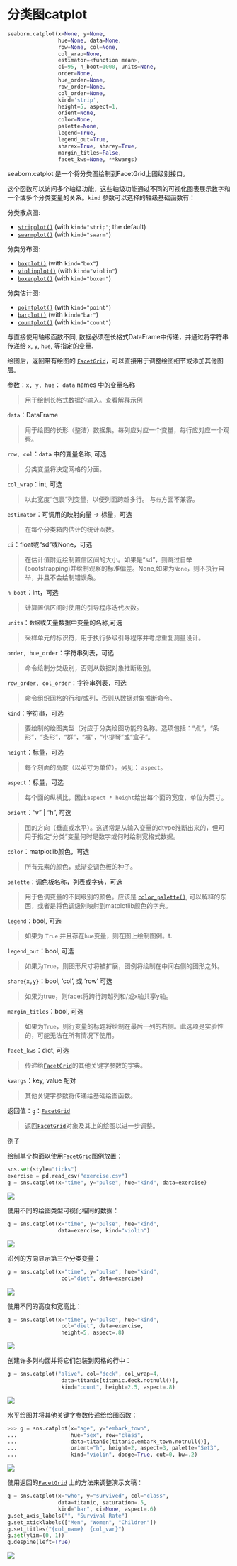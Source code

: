 # 分类图catplot

```python
seaborn.catplot(x=None, y=None, 
                hue=None, data=None, 
                row=None, col=None, 
                col_wrap=None, 
                estimator=<function mean>, 
                ci=95, n_boot=1000, units=None, 
                order=None, 
                hue_order=None, 
                row_order=None, 
                col_order=None, 
                kind='strip', 
                height=5, aspect=1, 
                orient=None, 
                color=None, 
                palette=None, 
                legend=True, 
                legend_out=True, 
                sharex=True, sharey=True, 
                margin_titles=False, 
                facet_kws=None, **kwargs)

```

seaborn.catplot 是一个将分类图绘制到FacetGrid上图级别接口。

这个函数可以访问多个轴级功能，这些轴级功能通过不同的可视化图表展示数字和一个或多个分类变量的关系。`kind` 参数可以选择的轴级基础函数有：

分类散点图:

- [`stripplot()`](https://www.cntofu.com/book/172/docs/seaborn.stripplot.html#seaborn.stripplot) (with `kind="strip"`; the default)
- [`swarmplot()`](https://www.cntofu.com/book/172/docs/seaborn.swarmplot.html#seaborn.swarmplot) (with `kind="swarm"`)

分类分布图:

- [`boxplot()`](https://www.cntofu.com/book/172/docs/seaborn.boxplot.html#seaborn.boxplot) (with `kind="box"`)
- [`violinplot()`](https://www.cntofu.com/book/172/docs/seaborn.violinplot.html#seaborn.violinplot) (with `kind="violin"`)
- [`boxenplot()`](https://www.cntofu.com/book/172/docs/seaborn.boxenplot.html#seaborn.boxenplot) (with `kind="boxen"`)

分类估计图:

- [`pointplot()`](https://www.cntofu.com/book/172/docs/seaborn.pointplot.html#seaborn.pointplot) (with `kind="point"`)
- [`barplot()`](https://www.cntofu.com/book/172/docs/seaborn.barplot.html#seaborn.barplot) (with `kind="bar"`)
- [`countplot()`](https://www.cntofu.com/book/172/docs/seaborn.countplot.html#seaborn.countplot) (with `kind="count"`)

与直接使用轴级函数不同, 数据必须在长格式DataFrame中传递，并通过将字符串传递给 `x`, `y`, `hue`, 等指定的变量.

绘图后，返回带有绘图的 [`FacetGrid`](https://www.cntofu.com/book/172/docs/seaborn.FacetGrid.html#seaborn.FacetGrid)，可以直接用于调整绘图细节或添加其他图层。

参数：`x, y, hue`： `data` names 中的变量名称

> 用于绘制长格式数据的输入。查看解释示例

`data`：DataFrame

> 用于绘图的长形（整洁）数据集。每列应对应一个变量，每行应对应一个观察。

`row, col`：`data` 中的变量名称, 可选

> 分类变量将决定网格的分面。

`col_wrap`：int, 可选

> 以此宽度“包裹”列变量，以便列面跨越多行。 与`行`方面不兼容。

`estimator`：可调用的映射向量 -> 标量，可选

> 在每个分类箱内估计的统计函数。

`ci`：float或“sd”或None，可选

> 在估计值附近绘制置信区间的大小。如果是“sd”，则跳过自举(bootstrapping)并绘制观察的标准偏差。None,如果为`None`，则不执行自举，并且不会绘制错误条。

`n_boot`：int，可选

> 计算置信区间时使用的引导程序迭代次数。

`units`：`数据`或矢量数据中变量的名称,可选

> 采样单元的标识符，用于执行多级引导程序并考虑重复测量设计。

`order, hue_order`：字符串列表，可选

> 命令绘制分类级别，否则从数据对象推断级别。

`row_order, col_order`：字符串列表，可选

> 命令组织网格的行和/或列，否则从数据对象推断命令。

`kind`：字符串，可选

> 要绘制的绘图类型（对应于分类绘图功能的名称。选项包括：“点”，“条形”，“条形”，“群”，“框”，“小提琴”或“盒子”。

`height`：标量，可选

> 每个刻面的高度（以英寸为单位）。另见： `aspect`。

`aspect`：标量，可选

> 每个面的纵横比，因此`aspect * height`给出每个面的宽度，单位为英寸。

`orient`：“v” | “h”, 可选

> 图的方向（垂直或水平）。这通常是从输入变量的dtype推断出来的，但可用于指定“分类”变量何时是数字或何时绘制宽格式数据。

`color`：matplotlib颜色，可选

> 所有元素的颜色，或渐变调色板的种子。

`palette`：调色板名称，列表或字典，可选

> 用于色调变量的不同级别的颜色。应该是 [`color_palette()`](https://www.cntofu.com/book/172/docs/seaborn.color_palette.html#seaborn.color_palette), 可以解释的东西，或者是将色调级别映射到matplotlib颜色的字典。

`legend`：bool, 可选

> 如果为 `True` 并且存在`hue`变量，则在图上绘制图例。t.

`legend_out`：bool, 可选

> 如果为`True`，则图形尺寸将被扩展，图例将绘制在中间右侧的图形之外。

`share{x,y}`：bool, ‘col’, 或 ‘row’ 可选

> 如果为true，则facet将跨行跨越列和/或x轴共享y轴。

`margin_titles`：bool, 可选

> 如果为`True`，则行变量的标题将绘制在最后一列的右侧。此选项是实验性的，可能无法在所有情况下使用。

`facet_kws`：dict, 可选

> 传递给[`FacetGrid`](https://www.cntofu.com/book/172/docs/seaborn.FacetGrid.html#seaborn.FacetGrid)的其他关键字参数的字典。

`kwargs`：key, value 配对

> 其他关键字参数将传递给基础绘图函数。

返回值：`g`：[`FacetGrid`](https://www.cntofu.com/book/172/docs/seaborn.FacetGrid.html#seaborn.FacetGrid)

> 返回[`FacetGrid`](https://www.cntofu.com/book/172/docs/seaborn.FacetGrid.html#seaborn.FacetGrid)对象及其上的绘图以进一步调整。



例子

绘制单个构面以使用[`FacetGrid`](https://www.cntofu.com/book/172/docs/seaborn.FacetGrid.html#seaborn.FacetGrid)图例放置：

```python
sns.set(style="ticks")
exercise = pd.read_csv("exercise.csv")
g = sns.catplot(x="time", y="pulse", hue="kind", data=exercise)
```

<img src="https://raw.githubusercontent.com/HG1227/image/master/img_tuchuang/20200511155018.png"/>

使用不同的绘图类型可视化相同的数据：

```python
g = sns.catplot(x="time", y="pulse", hue="kind",
                data=exercise, kind="violin")
```

<img src="https://raw.githubusercontent.com/HG1227/image/master/img_tuchuang/20200511155134.png"/>

沿列的方向显示第三个分类变量：

```python
g = sns.catplot(x="time", y="pulse", hue="kind",
                 col="diet", data=exercise)
```

<img src="https://raw.githubusercontent.com/HG1227/image/master/img_tuchuang/20200511155335.png"/>

使用不同的高度和宽高比：

```python
g = sns.catplot(x="time", y="pulse", hue="kind",
                 col="diet", data=exercise,
                 height=5, aspect=.8)
```

<img src="https://raw.githubusercontent.com/HG1227/image/master/img_tuchuang/20200511155448.png"/>

创建许多列构面并将它们包装到网格的行中：

```python
g = sns.catplot("alive", col="deck", col_wrap=4,
                 data=titanic[titanic.deck.notnull()],
                 kind="count", height=2.5, aspect=.8)
```

<img src="https://raw.githubusercontent.com/HG1227/image/master/img_tuchuang/20200511161228.png"/>

水平绘图并将其他关键字参数传递给绘图函数：

```py
>>> g = sns.catplot(x="age", y="embark_town",
...                 hue="sex", row="class",
...                 data=titanic[titanic.embark_town.notnull()],
...                 orient="h", height=2, aspect=3, palette="Set3",
...                 kind="violin", dodge=True, cut=0, bw=.2)

```

<img src="https://raw.githubusercontent.com/HG1227/image/master/img_tuchuang/20200511222732.jpg"/>

使用返回的[`FacetGrid`](https://www.cntofu.com/book/172/docs/seaborn.FacetGrid.html#seaborn.FacetGrid) 上的方法来调整演示文稿：

```python
g = sns.catplot(x="who", y="survived", col="class",
                data=titanic, saturation=.5,
                kind="bar", ci=None, aspect=.6)
g.set_axis_labels("", "Survival Rate")
g.set_xticklabels(["Men", "Women", "Children"])
g.set_titles("{col_name}  {col_var}")
g.set(ylim=(0, 1))
g.despine(left=True)
```

<img src="https://raw.githubusercontent.com/HG1227/image/master/img_tuchuang/20200511161536.png"/>

